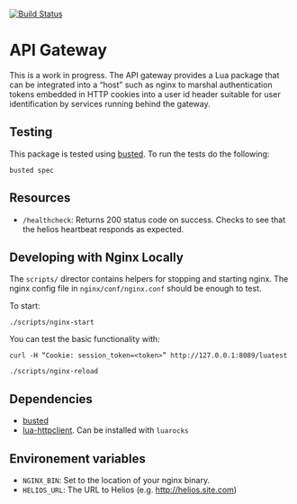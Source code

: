 [![Build Status](https://travis-ci.org/Wikia/api-gateway.svg?branch=master)](https://travis-ci.org/Wikia/api-gateway)

# API Gateway

This is a work in progress. The API gateway provides a Lua package that can be integrated
into a “host” such as nginx to marshal authentication tokens embedded in HTTP cookies into
a user id header suitable for user identification by services running behind the gateway.

## Testing

This package is tested using [busted](http://olivinelabs.com/busted/). To run the tests do
the following:

```
busted spec
```

## Resources

 * `/healthcheck`: Returns 200 status code on success. Checks to see that the
	 helios heartbeat responds as expected.

## Developing with Nginx Locally

The `scripts/` director contains helpers for stopping and starting nginx. The
nginx config file in `nginx/conf/nginx.conf` should be enough to test.

To start:

```
./scripts/nginx-start
```

You can test the basic functionality with:

```
curl -H “Cookie: session_token=<token>” http://127.0.0.1:8089/luatest
```

```
./scripts/nginx-reload
```

## Dependencies

 * [busted](http://olivinelabs.com/busted/)
 * [lua-httpclient](https://github.com/lusis/lua-httpclient). Can be installed with `luarocks`

## Environement variables

 * `NGINX_BIN`: Set to the location of your nginx binary.
 * `HELIOS_URL`: The URL to Helios (e.g. http://helios.site.com)
